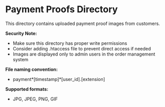 # Payment Proofs Directory

This directory contains uploaded payment proof images from customers.

**Security Note:**

- Make sure this directory has proper write permissions
- Consider adding .htaccess file to prevent direct access if needed
- Images are displayed only to admin users in the order management system

**File naming convention:**

- payment*[timestamp]*[user_id].[extension]

**Supported formats:**

- JPG, JPEG, PNG, GIF
